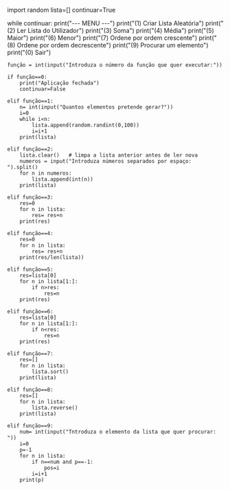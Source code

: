 import random 
lista=[]
continuar=True

while continuar:
    print("--- MENU ---")
    print("(1) Criar Lista Aleatória")
    print("(2) Ler Lista do Utilizador")
    print("(3) Soma")
    print("(4) Média")
    print("(5) Maior")
    print("(6) Menor")
    print("(7) Ordene por ordem crescente")
    print("(8) Ordene por ordem decrescente")
    print("(9) Procurar um elemento")
    print("(0) Sair")

    função = int(input("Introduza o número da função que quer executar:"))

    if função==0:
        print("Aplicação fechada")
        continuar=False

    elif função==1:
        n= int(input("Quantos elementos pretende gerar?"))
        i=0
        while i<n:
            lista.append(random.randint(0,100))
            i=i+1
        print(lista)

    elif função==2:
        lista.clear()   # limpa a lista anterior antes de ler nova
        numeros = input("Introduza números separados por espaço: ").split()
        for n in numeros:
            lista.append(int(n))
        print(lista)

    elif função==3:
        res=0
        for n in lista:
            res= res+n
        print(res)

    elif função==4:
        res=0
        for n in lista:
            res= res+n
        print(res/len(lista))

    elif função==5:
        res=lista[0]
        for n in lista[1:]:
            if n>res:
                res=n
        print(res)

    elif função==6:
        res=lista[0]
        for n in lista[1:]:
            if n<res:
                res=n
        print(res)

    elif função==7:
        res=[]
        for n in lista:
            lista.sort()
        print(lista)

    elif função==8:
        res=[]
        for n in lista:
            lista.reverse()
        print(lista)

    elif função==9:
        num= int(input("Tntroduza o elemento da lista que quer procurar: "))
        i=0
        p=-1
        for n in lista:
            if n==num and p==-1:
                pos=i
            i=i+1
        print(p)




